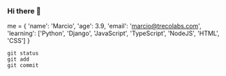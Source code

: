 ### Hi there 👋

me = {
    'name': 'Marcio',
    'age': 3.9,
    'email': 'marcio@trecolabs.com',
    'learning': ['Python', 'Django', 'JavaScript', 'TypeScript', 'NodeJS', 'HTML', 'CSS']
}


```
git status
git add
git commit
```

<!--
**marciocmm/marciocmm** is a ✨ _special_ ✨ repository because its `README.md` (this file) appears on your GitHub profile.

Here are some ideas to get you started:

- 🔭 I’m currently working on ...
- 🌱 I’m currently learning ...
- 👯 I’m looking to collaborate on ...
- 🤔 I’m looking for help with ...
- 💬 Ask me about ...
- 📫 How to reach me: ...
- 😄 Pronouns: ...
- ⚡ Fun fact: ...
-->
